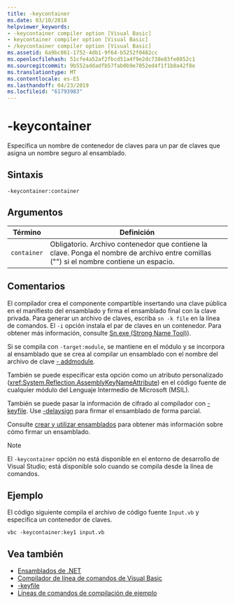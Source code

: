 ```yaml
---
title: -keycontainer
ms.date: 03/10/2018
helpviewer_keywords:
- -keycontainer compiler option [Visual Basic]
- keycontainer compiler option [Visual Basic]
- /keycontainer compiler option [Visual Basic]
ms.assetid: 6a9bc861-1752-4db1-9f64-b5252f0482cc
ms.openlocfilehash: 51cfe4a52af2fbcd51a4f9e2dc738e83fe0852c1
ms.sourcegitcommit: 9b552addadfb57fab0b9e7852ed4f1f1b8a42f8e
ms.translationtype: MT
ms.contentlocale: es-ES
ms.lasthandoff: 04/23/2019
ms.locfileid: "61793983"
---
```

# <a name="-keycontainer"></a>-keycontainer
Especifica un nombre de contenedor de claves para un par de claves que asigna un nombre seguro al ensamblado.  
  
## <a name="syntax"></a>Sintaxis  
  
```  
-keycontainer:container  
```  
  
## <a name="arguments"></a>Argumentos  
  
|Término|Definición|  
|---|---|  
|`container`|Obligatorio. Archivo contenedor que contiene la clave. Ponga el nombre de archivo entre comillas ("") si el nombre contiene un espacio.|  
  
## <a name="remarks"></a>Comentarios  
 El compilador crea el componente compartible insertando una clave pública en el manifiesto del ensamblado y firma el ensamblado final con la clave privada. Para generar un archivo de claves, escriba `sn -k file` en la línea de comandos. El `-i` opción instala el par de claves en un contenedor. Para obtener más información, consulte [Sn.exe (Strong Name Tool)](../../../framework/tools/sn-exe-strong-name-tool.md)).  
  
 Si se compila con `-target:module`, se mantiene en el módulo y se incorpora al ensamblado que se crea al compilar un ensamblado con el nombre del archivo de clave [- addmodule](../../../visual-basic/reference/command-line-compiler/addmodule.md).  
  
 También se puede especificar esta opción como un atributo personalizado (<xref:System.Reflection.AssemblyKeyNameAttribute>) en el código fuente de cualquier módulo del Lenguaje Intermedio de Microsoft (MSIL).  
  
 También se puede pasar la información de cifrado al compilador con [-keyfile](../../../visual-basic/reference/command-line-compiler/keyfile.md). Use [-delaysign](../../../visual-basic/reference/command-line-compiler/delaysign.md) para firmar el ensamblado de forma parcial.  
  
 Consulte [crear y utilizar ensamblados](../../../framework/app-domains/create-and-use-strong-named-assemblies.md) para obtener más información sobre cómo firmar un ensamblado.  
  
> [!NOTE]
>  El `-keycontainer` opción no está disponible en el entorno de desarrollo de Visual Studio; está disponible solo cuando se compila desde la línea de comandos.  
  
## <a name="example"></a>Ejemplo  
 El código siguiente compila el archivo de código fuente `Input.vb` y especifica un contenedor de claves.  
  
```  
vbc -keycontainer:key1 input.vb  
```  
  
## <a name="see-also"></a>Vea también

- [Ensamblados de .NET](../../../standard/assembly/index.md)
- [Compilador de línea de comandos de Visual Basic](../../../visual-basic/reference/command-line-compiler/index.md)
- [-keyfile](../../../visual-basic/reference/command-line-compiler/keyfile.md)
- [Líneas de comandos de compilación de ejemplo](../../../visual-basic/reference/command-line-compiler/sample-compilation-command-lines.md)
